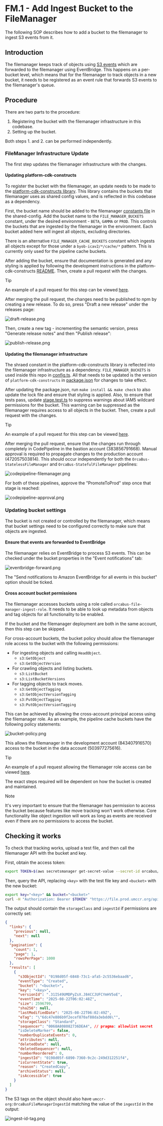 # FM.1 - Add Ingest Bucket to the FileManager

The following SOP describes how to add a bucket to the filemanager to ingest S3 events from it.

## Introduction

The filemanager keeps track of objects using [S3 events][s3-events] which are forwarded to the filemanager using
EventBridge. This happens on a per-bucket level, which means that for the filemanager to track objects in a new
bucket, it needs to be registered as an event rule that forwards S3 events to the filemanager's queue.

## Procedure

There are two parts to the procedure:

1. Registering the bucket with the filemanager infrastructure in this codebase.
2. Setting up the bucket.

Both steps 1. and 2. can be performed independently.

### FileManager Infrastructure Update

The first step updates the filemanager infrastructure with the changes.

#### Updating platform-cdk-constructs

To register the bucket with the filemanager, an update needs to be made to the
[platform-cdk-constructs library][platform]. This library contains the buckets that filemanager uses as shared config
values, and is reflected in this codebase as a dependency.

First, the bucket name should be added to the filemanager [constants file][constants] in the shared-config. Add the
bucket name to the `FILE_MANAGER_BUCKETS` constant, under the desired environment - `BETA`, `GAMMA` or `PROD`. This
controls the buckets that are ingested by the filemanager in the environment. Each bucket added here will ingest all
objects, excluding directories.

There is an alternative `FILE_MANAGER_CACHE_BUCKETS` constant which ingests all objects except for those under a
`byob-icav2/*/cache/*` pattern. This is currently only used for the pipeline cache buckets.

After adding the bucket, ensure that documentation is generated and any styling is applied by following the development
instructions in the platform-cdk-constructs [README][readme]. Then, create a pull request with the changes.

> [!TIP]
> An example of a pull request for this step can be viewed [here][pr-example-1].

After merging the pull request, the changes need to be published to npm by creating a new release. To do so, press
"Draft a new release" under the releases page:

![draft-release.png](../images/draft-release.png)

Then, create a new tag - incrementing the semantic version, press "Generate release notes" and then "Publish release":

![publish-release.png](../images/publish-release.png)

#### Updating the filemanager infrastructure

The shraed constant in the platform-cdk-constructs library is reflected into the filemanager infrastructure as a
dependency. `FILE_MANAGER_BUCKETS` is used inside this repo in [config.ts][config]. All that needs to be updated is
the version of `platform-cdk-constructs` in [package.json][package] for changes to take effect.

After updating the package.json, run `make install && make check` to also update the lock file and ensure that styling
is applied. Also, to ensure that tests pass, update [stage.test.ts][test-stage] to suppress warnings about IAM5 wildcard
permissions for the bucket. This warning can be suppressed as the filemanager requires access to all objects in the
bucket. Then, create a pull request with the changes.

> [!TIP]
> An example of a pull request for this step can be viewed [here][pr-example-2].

After merging the pull request, ensure that the changes run through completely in CodePipeline in the bastion
account (383856791668). Manual approval is required to propagate changes to the production account (472057503814).
This should occur independently for both the `OrcaBus-StatelessFileManager` and `OrcaBus-StatefulFileManager` pipelines:

![codepipeline-filemanager.png](../images/codepipeline-filemanager.png)

For both of these pipelines, approve the "PromoteToProd" step once that stage is reached:

![codepipeline-approval.png](../images/codepipeline-approval.png)

### Updating bucket settings

The bucket is not created or controlled by the filemanager, which means that bucket settings need to be configured
correctly to make sure that objects are ingested.

#### Ensure that events are forwarded to EventBridge

The filemanager relies on EventBridge to process S3 events. This can be checked under the bucket properties in the
"Event notifications" tab:

![eventbridge-forward.png](../images/eventbridge-forward.png)

The "Send notifications to Amazon EventBridge for all events in this bucket" option should be ticked.

#### Cross account bucket permissions

The filemanager accesses buckets using a role called `orcabus-file-manager-ingest-role`. It needs to be able to look up
metadata from objects and tag objects for all functionality to be enabled.

If the bucket and the filemanager deployment are both in the same account, then this step can be skipped.

For cross-account buckets, the bucket policy should allow the filemanager role access to the bucket with the following
permissions:

- For ingesting objects and calling `HeadObject`.
  - `s3:GetObject`
  - `s3:GetObjectVersion`
- For crawling objects and listing buckets.
  - `s3:ListBucket`
  - `s3:ListBucketVersions`
- For tagging objects to track moves.
  - `s3:GetObjectTagging`
  - `s3:GetObjectVersionTagging`
  - `s3:PutObjectTagging`
  - `s3:PutObjectVersionTagging`

This can be achieved by allowing the cross-account principal access using the filemanager role. As an example,
the pipeline cache buckets have the following policy statements:

![bucket-policy.png](../images/bucket-policy.png)

This allows the filemanager in the development account (843407916570) access to the bucket in the data account
(503977275616).

> [!TIP]
> An example of a pull request allowing the filemanager role access can be viewed [here][pr-example-3].

The exact steps required will be dependent on how the bucket is created and maintained.

> [!NOTE]
> It's very important to ensure that the filemanager has permission to access the bucket because features like move
> tracking won't work otherwise. Core functionality like object ingestion will work as long as events are received even
> if there are no permissions to access the bucket.

## Checking it works

To check that tracking works, upload a test file, and then call the filemanager API with the bucket and key.

First, obtain the access token:

```sh
export TOKEN=$(aws secretsmanager get-secret-value --secret-id orcabus/token-service-jwt --output json --query SecretString | jq -r 'fromjson | .id_token')
```

Then, query the API, replacing `<key>` with the test file key and `<bucket>` with the new bucket:

```sh
export key="<key>" && bucket="<bucket>"
curl -H "Authorization: Bearer $TOKEN" "https://file.prod.umccr.org/api/v1/s3?key=$key&bucket=$bucket" | jq
```

The output should contain the `storageClass` and `ingestId` if permissions are correctly set:

```json
{
  "links": {
    "previous": null,
    "next": null
  },
  "pagination": {
    "count": 1,
    "page": 1,
    "rowsPerPage": 1000
  },
  "results": [
    {
      "s3ObjectId": "0198d05f-6848-73c1-afa5-2c5536ebaad6",
      "eventType": "Created",
      "bucket": "<bucket>",
      "key": "<key>",
      "versionId": ".31IS49UMDPyZsX.J84CCJUFCYmHV5oE",
      "eventTime": "2025-08-22T06:02:48Z",
      "size": 2596799,
      "sha256": null,
      "lastModifiedDate": "2025-08-22T06:02:49Z",
      "eTag": "\"6dc47e886b9f2ecef870af88da3ebdd6\"",
      "storageClass": "Standard",
      "sequencer": "0068A808082736DEA4", // pragma: allowlist secret
      "isDeleteMarker": false,
      "numberDuplicateEvents": 0,
      "attributes": null,
      "deletedDate": null,
      "deletedSequencer": null,
      "numberReordered": 0,
      "ingestId": "0198d05f-6890-7360-9c2c-249d312251f4",
      "isCurrentState": true,
      "reason": "CreatedCopy",
      "archiveStatus": null,
      "isAccessible": true
    }
  ]
}
```

The S3 tags on the object should also have `umccr-org:OrcaBusFileManagerIngestId` matching the value of the `ingestId`
in the output:

![ingest-id-tag.png](../images/ingest-id-tag.png)

[s3-events]: https://docs.aws.amazon.com/AmazonS3/latest/userguide/EventNotifications.html
[platform]: https://github.com/OrcaBus/platform-cdk-constructs/
[constants]: https://github.com/OrcaBus/platform-cdk-constructs/blob/main/packages/shared-config/file-manager.ts
[readme]: https://github.com/OrcaBus/platform-cdk-constructs/blob/main/README.md
[pr-example-1]: https://github.com/OrcaBus/platform-cdk-constructs/pull/142
[pr-example-2]: https://github.com/OrcaBus/service-filemanager/pull/57
[pr-example-3]: https://github.com/umccr/infrastructure/pull/559
[config]: ../../infrastructure/stage/config.ts
[package]: ../../package.json
[test-stage]: ../../test/stage.test.ts
